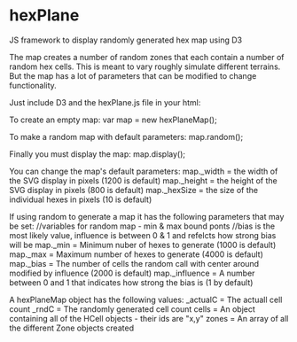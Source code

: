 # hexPlane
JS framework to display randomly generated hex map using D3

The map creates a number of random zones that each contain a number of random hex cells. This is meant to vary roughly simulate different terrains. But the map has a lot of parameters that can be modified to change functionality.

Just include D3 and the hexPlane.js file in your html:
  <script type="text/javascript" src="src/d3.min.js"></script>
  <script type="text/javascript" src="src/hexPlane.js"></script>
  
To create an empty map:
  var map = new hexPlaneMap();
  
To make a random map with default parameters:
  map.random();
  
Finally you must display the map:
  map.display();
  
You can change the map's default parameters:
map._width = the width of the SVG display in pixels (1200 is default)
map._height = the height of the SVG display in pixels (800 is default)
map._hexSize = the size of the individual hexes in pixels (10 is default)

If using random to generate a map it has the following parameters that may be set:
//variables for random map - min & max bound ponts
  //bias is the most likely value, influence is between 0 & 1 and refelcts how strong bias will be
map._min = Minimum nuber of hexes to generate (1000 is default) 
map._max = Maximum number of hexes to generate (4000 is default)
map._bias = The number of cells the random call with center around modified by influence (2000 is default)
map._influence = A number between 0 and 1 that indicates how strong the bias is (1 by default)

A hexPlaneMap object has the following values:
_actualC = The actuall cell count
_rndC = The randomly generated cell count
cells = An object containing all of the HCell objects - their ids are "x,y"
zones = An array of all the different Zone objects created
